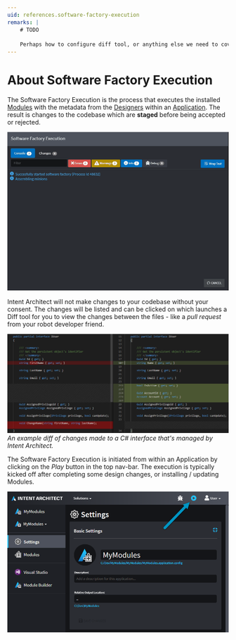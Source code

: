 ```yaml
---
uid: references.software-factory-execution
remarks: |
    # TODO

    Perhaps how to configure diff tool, or anything else we need to cover. -->
---
```

# About Software Factory Execution

The Software Factory Execution is the process that executes the installed [Modules](xref:references.modules) with the metadata from the [Designers](xref:references.designers) within an [Application](xref:applications.about-applications). The result is changes to the codebase which are **staged** before being accepted or rejected.

![Software Factory Execution](images/software-factory-execution.gif)

Intent Architect will not make changes to your codebase without your consent. The changes will be listed and can be clicked on which launches a Diff tool for you to view the changes between the files - like a _pull request_ from your robot developer friend.

![Diff Example](images/diff-example.png)
_An example diff of changes made to a C# interface that's managed by Intent Architect._

The Software Factory Execution is initiated from within an Application by clicking on the _Play_ button in the top nav-bar. The execution is typically kicked off after completing some design changes, or installing / updating Modules.

![Play Button](images/play-button.png)
